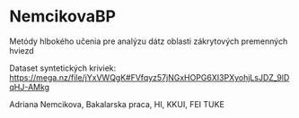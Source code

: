 # NemcikovaBP
Metódy hlbokého učenia pre analýzu dátz oblasti zákrytových premenných hviezd

Dataset syntetických kriviek: https://mega.nz/file/jYxVWQgK#FVfqyz57jNGxHOPG6XI3PXyohjLsJDZ_9lDqHJ-AMkg

Adriana Nemcikova, Bakalarska praca, HI, KKUI, FEI TUKE
